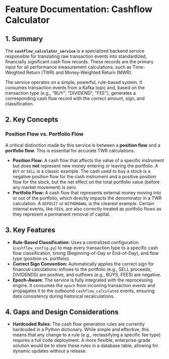 # Feature Documentation: Cashflow Calculator

## 1. Summary

The **`cashflow_calculator_service`** is a specialized backend service responsible for translating raw transaction events into standardized, financially significant cash flow records. These records are the primary input for all performance measurement calculations, such as Time-Weighted Return (TWR) and Money-Weighted Return (MWR).

The service operates on a simple, powerful, rule-based system. It consumes transaction events from a Kafka topic and, based on the transaction type (e.g., "BUY", "DIVIDEND", "FEE"), generates a corresponding cash flow record with the correct amount, sign, and classification.

## 2. Key Concepts

### Position Flow vs. Portfolio Flow

A critical distinction made by this service is between a **position flow** and a **portfolio flow**. This is essential for accurate TWR calculations.

* **Position Flow:** A cash flow that affects the value of a specific instrument but does **not** represent new money entering or leaving the portfolio. A `BUY` or `SELL` is a classic example. The cash used to buy a stock is a negative position flow for the cash instrument and a positive position flow for the stock, but the net effect on the total portfolio value (before any market movement) is zero.
* **Portfolio Flow:** A cash flow that represents external money moving into or out of the portfolio, which directly impacts the denominator in a TWR calculation. A `DEPOSIT` or `WITHDRAWAL` is the clearest example. Certain internal events, like `FEE`s, are also correctly treated as portfolio flows as they represent a permanent removal of capital.

## 3. Key Features

* **Rule-Based Classification:** Uses a centralized configuration (`cashflow_config.py`) to map every transaction type to a specific cash flow classification, timing (Beginning-of-Day or End-of-Day), and flow type (position vs. portfolio).
* **Correct Sign Convention:** Automatically applies the correct sign for financial calculations: inflows to the portfolio (e.g., SELL proceeds, DIVIDENDS) are positive, and outflows (e.g., BUYS, FEES) are negative.
* **Epoch-Aware:** The service is fully integrated with the reprocessing engine. It consumes the `epoch` from incoming transaction events and propagates it to the outbound `cashflow_calculated` events, ensuring data consistency during historical recalculations.

## 4. Gaps and Design Considerations

* **Hardcoded Rules:** The cash flow generation rules are currently hardcoded in a Python dictionary. While simple and effective, this means that any change to a rule (e.g., reclassifying a specific fee type) requires a full code deployment. A more flexible, enterprise-grade solution would be to store these rules in a database table, allowing for dynamic updates without a release.